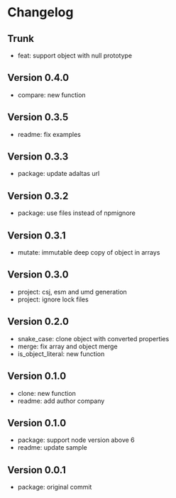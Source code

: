 
# Changelog

## Trunk

* feat: support object with null prototype

## Version 0.4.0

* compare: new function

## Version 0.3.5

* readme: fix examples

## Version 0.3.3

* package: update adaltas url

## Version 0.3.2

* package: use files instead of npmignore

## Version 0.3.1

* mutate: immutable deep copy of object in arrays

## Version 0.3.0

* project: csj, esm and umd generation
* project: ignore lock files

## Version 0.2.0

* snake_case: clone object with converted properties
* merge: fix array and object merge
* is_object_literal: new function

## Version 0.1.0

* clone: new function
* readme: add author company

## Version 0.1.0

* package: support node version above 6
* readme: update sample

## Version 0.0.1

* package: original commit

